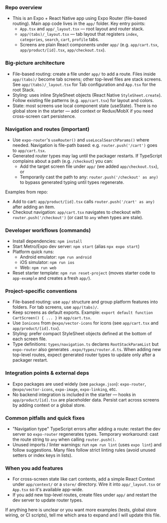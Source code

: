 ### Repo overview

- This is an Expo + React Native app using Expo Router (file-based routing). Main app code lives in the `app/` folder. Key entry points:
  - `App.tsx` and `app/_layout.tsx` — root layout and router stack.
  - `app/(tabs)/_layout.tsx` — tab layout that registers `index`, `categories`, `search`, `cart`, `profile` tabs.
  - Screens are plain React components under `app/` (e.g. `app/cart.tsx`, `app/product/[id].tsx`, `app/checkout.tsx`).

### Big-picture architecture

- File-based routing: create a file under `app/` to add a route. Files inside `app/(tabs)/` become tab screens; other top-level files are stack screens. See `app/(tabs)/_layout.tsx` for Tab configuration and `App.tsx` for the root Stack.
- Styling: uses inline StyleSheet objects (React Native `StyleSheet.create`). Follow existing file patterns (e.g. `app/cart.tsx`) for layout and colors.
- State: most screens use local component state (useState). There is no global store in the starter — add context or Redux/MobX if you need cross-screen cart persistence.

### Navigation and routes (important)

- Use `expo-router`'s `useRouter()` and `useLocalSearchParams()` where needed. Navigation is file-path based: e.g. `router.push('/cart')` goes to `app/cart.tsx`.
- Generated router types may lag until the packager restarts. If TypeScript complains about a path (e.g. `/checkout`) you can:
  - Add the target screen file under `app/` (we added `app/checkout.tsx`), or
  - Temporarily cast the path to any: `router.push('/checkout' as any)` to bypass generated typing until types regenerate.

Examples from repo:

- Add to cart: `app/product/[id].tsx` calls `router.push('/cart' as any)` after adding an item.
- Checkout navigation: `app/cart.tsx` navigates to checkout with `router.push('/checkout')` (or cast to `any` when types are stale).

### Developer workflows (commands)

- Install dependencies: `npm install`
- Start Metro/Expo dev server: `npm start` (alias `npx expo start`)
- Platform quick runs:
  - Android emulator: `npm run android`
  - iOS simulator: `npm run ios`
  - Web: `npm run web`
- Reset starter template: `npm run reset-project` (moves starter code to `app-example` and creates a fresh `app/`).

### Project-specific conventions

- File-based routing: use `app/` structure and group platform features into folders. For tab screens, use `app/(tabs)/`.
- Keep screens as default exports. Example: `export default function CartScreen() { ... }` in `app/cart.tsx`.
- Use `Ionicons` from `@expo/vector-icons` for icons (see `app/cart.tsx` and `app/product/[id].tsx`).
- Styling: prefer compact StyleSheet objects defined at the bottom of each screen file.
- Type definitions: `types/navigation.ts` declares `RootStackParamList` but `expo-router` also generates `.expo/types/router.d.ts`. When adding new top-level routes, expect generated router types to update only after a packager restart.

### Integration points & external deps

- Expo packages are used widely (see `package.json`): `expo-router`, `@expo/vector-icons`, `expo-image`, `expo-linking`, etc.
- No backend integration is included in the starter — hooks in `app/product/[id].tsx` are placeholder data. Persist cart across screens by adding context or a global store.

### Common pitfalls and quick fixes

- "Navigation type" TypeScript errors after adding a route: restart the dev server so `expo-router` regenerates types. Temporary workaround: cast the route string to `any` when calling `router.push()`.
- Unused imports / linter warnings: run `npm run lint` (uses `expo lint`) and follow suggestions. Many files follow strict linting rules (avoid unused setters or index keys in lists).

### When you add features

- For cross-screen state like cart contents, add a simple React Context under `app/context/` or a `store/` directory. Wire it into `app/_layout.tsx` or `App.tsx` so it's available app-wide.
- If you add new top-level routes, create files under `app/` and restart the dev server to update router types.

If anything here is unclear or you want more examples (tests, global store wiring, or CI scripts), tell me which area to expand and I will update this file.
